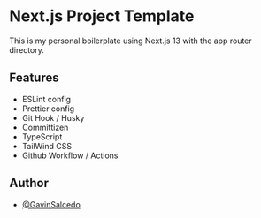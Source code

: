 # Next.js Project Template

This is my personal boilerplate using Next.js 13 with the app router directory.

## Features

- ESLint config
- Prettier config
- Git Hook / Husky
- Committizen
- TypeScript
- TailWind CSS
- Github Workflow / Actions

## Author

- [@GavinSalcedo](https://www.github.com/GavinSalcedo)
